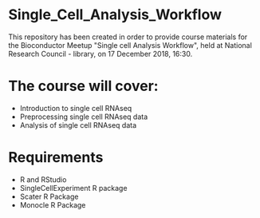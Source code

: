 # Single_Cell_Analysis_Workflow
This repository has been created in order to provide course materials for the Bioconductor Meetup "Single cell Analysis Workflow",  held at National Research Council - library, on 17 December 2018, 16:30. 

# The course will cover:
- Introduction to single cell RNAseq
- Preprocessing single cell RNAseq data
- Analysis of single cell RNAseq data

# Requirements 
- R and RStudio
- SingleCellExperiment R package
- Scater R Package
- Monocle R Package

